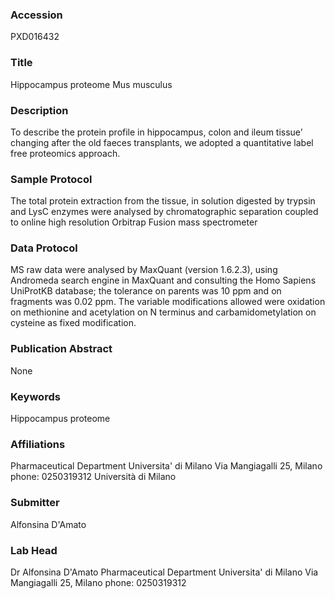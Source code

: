 ### Accession
PXD016432

### Title
Hippocampus proteome Mus musculus

### Description
To describe the protein profile in hippocampus, colon and ileum tissue’ changing after the old faeces transplants, we adopted a quantitative label free proteomics approach.

### Sample Protocol
The total protein extraction from the tissue, in solution digested by trypsin and LysC enzymes were analysed by chromatographic separation coupled to online high resolution Orbitrap Fusion mass spectrometer

### Data Protocol
MS raw data were analysed by MaxQuant (version 1.6.2.3), using Andromeda search engine in MaxQuant and consulting the Homo Sapiens UniProtKB database; the tolerance on parents was 10 ppm and on fragments was 0.02 ppm. The variable modifications allowed were oxidation on methionine and acetylation on N terminus and carbamidometylation on cysteine as fixed modification.

### Publication Abstract
None

### Keywords
Hippocampus proteome

### Affiliations
Pharmaceutical Department Universita' di Milano Via Mangiagalli 25, Milano phone: 0250319312
Università di Milano

### Submitter
Alfonsina D'Amato

### Lab Head
Dr Alfonsina D'Amato
Pharmaceutical Department Universita' di Milano Via Mangiagalli 25, Milano phone: 0250319312


